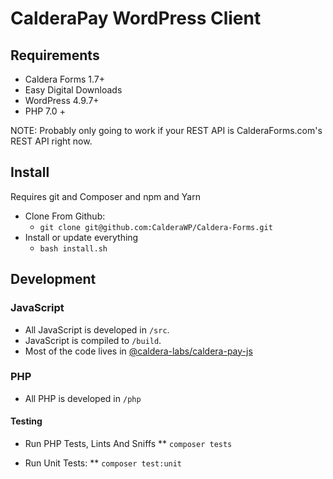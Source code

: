 # CalderaPay WordPress Client


## Requirements
* Caldera Forms 1.7+
* Easy Digital Downloads
* WordPress 4.9.7+
* PHP 7.0 + 

NOTE: Probably only going to work if your REST API is CalderaForms.com's REST API right now.


## Install
Requires git and Composer and npm and Yarn

* Clone From Github:
    * `git clone git@github.com:CalderaWP/Caldera-Forms.git`
* Install or update everything
    * `bash install.sh`

## Development

### JavaScript
* All JavaScript is developed in `/src`. 
* JavaScript is compiled to `/build`.
* Most of the code lives in [@caldera-labs/caldera-pay-js](https://github.com/CalderaWP/caldera-pay-js/)

### PHP
* All PHP is developed in `/php`

#### Testing
* Run PHP Tests, Lints And Sniffs
    ** `composer tests`

* Run Unit Tests:
    ** `composer test:unit`

